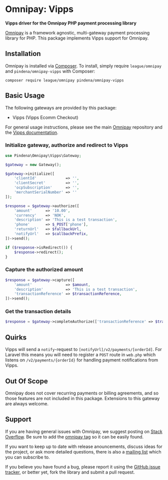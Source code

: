 # Omnipay: Vipps

**Vipps driver for the Omnipay PHP payment processing library**

[Omnipay](https://github.com/thephpleague/omnipay) is a framework agnostic, multi-gateway payment
processing library for PHP. This package implements Vipps support for Omnipay.

## Installation

Omnipay is installed via [Composer](http://getcomposer.org/). To install, simply require `league/omnipay` and `pindena/omnipay-vipps` with Composer:

```
composer require league/omnipay pindena/omnipay-vipps
```


## Basic Usage

The following gateways are provided by this package:

* Vipps (Vipps Ecomm Checkout)

For general usage instructions, please see the main [Omnipay](https://github.com/thephpleague/omnipay)
repository and the [Vipps documentation](https://vipps.no/developers-documentation/). 

### Initialize gateway, authorize and redirect to Vipps

```php
use Pindena\Omnipay\Vipps\Gateway;

$gateway = new Gateway();

$gateway->initialize([
    'clientId'             => '',
    'clientSecret'         => '',
    'ocpSubscription'      => '',
    'merchantSerialNumber' => ''
]);

$response = $gateway->authorize([
    'amount'      => '10.00',
    'currency'    => 'NOK',
    'description' => 'This is a test transaction',
    'phone'       => $_POST['phone'],
    'returnUrl'   => $fallbackUrl,
    'notifyUrl'   => $callbackPrefix,
])->send();

if ($response->isRedirect()) {
    $response->redirect();
}
```

### Capture the authorized amount

```php
$response = $gateway->capture([
    'amount'               => $amount,
    'description'          => 'This is a test transaction',
    'transactionReference' => $transactionReference,
])->send();
```

### Get the transaction details

```php
$response = $gateway->completeAuthorize(['transactionReference' => $transactionReference])->send();
```

## Quirks

Vipps will send a `notify`-request to `[notifyUrl]/v2/payments/[orderId]`.
For Laravel this means you will need to register a `POST` route in `web.php` which listens on `/v2/payments/{orderId}` for handling payment notifications from Vipps.

## Out Of Scope

Omnipay does not cover recurring payments or billing agreements, and so those features are not included in this package. Extensions to this gateway are always welcome.

## Support

If you are having general issues with Omnipay, we suggest posting on
[Stack Overflow](http://stackoverflow.com/). Be sure to add the
[omnipay tag](http://stackoverflow.com/questions/tagged/omnipay) so it can be easily found.

If you want to keep up to date with release anouncements, discuss ideas for the project,
or ask more detailed questions, there is also a [mailing list](https://groups.google.com/forum/#!forum/omnipay) which
you can subscribe to.

If you believe you have found a bug, please report it using the [GitHub issue tracker](https://github.com/pindena/omnipay-vipps/issues),
or better yet, fork the library and submit a pull request.
